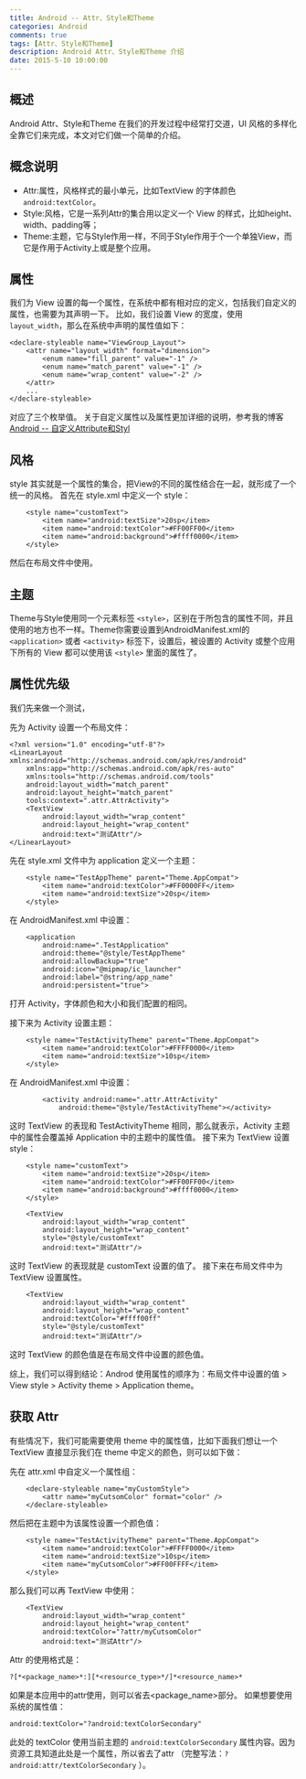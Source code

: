```yaml
---
title: Android -- Attr、Style和Theme
categories: Android
comments: true
tags: [Attr、Style和Theme]
description: Android Attr、Style和Theme 介绍
date: 2015-5-10 10:00:00
---
```


## 概述

Android Attr、Style和Theme 在我们的开发过程中经常打交道，UI 风格的多样化全靠它们来完成，本文对它们做一个简单的介绍。

## 概念说明

 - Attr:属性，风格样式的最小单元，比如TextView 的字体颜色 `android:textColor`。
 - Style:风格，它是一系列Attr的集合用以定义一个 View 的样式，比如height、width、padding等；
 - Theme:主题，它与Style作用一样，不同于Style作用于个一个单独View，而它是作用于Activity上或是整个应用。

## 属性

我们为 View 设置的每一个属性，在系统中都有相对应的定义，包括我们自定义的属性，也需要为其声明一下。
比如，我们设置 View 的宽度，使用 `layout_width`，那么在系统中声明的属性值如下：

```
<declare-styleable name="ViewGroup_Layout">
    <attr name="layout_width" format="dimension">
        <enum name="fill_parent" value="-1" />
        <enum name="match_parent" value="-1" />
        <enum name="wrap_content" value="-2" />
    </attr>
    ...
</declare-styleable>
```

对应了三个枚举值。
关于自定义属性以及属性更加详细的说明，参考我的博客[Android -- 自定义Attribute和Styl](http://www.heqiangfly.com/2016/07/02/android-attr-style-custom/)


## 风格

style 其实就是一个属性的集合，把View的不同的属性结合在一起，就形成了一个统一的风格。
首先在 style.xml 中定义一个 style：

```
    <style name="customText">
        <item name="android:textSize">20sp</item>
        <item name="android:textColor">#FF00FF00</item>
        <item name="android:background">#ffff0000</item>
    </style>
```

然后在布局文件中使用。

## 主题

Theme与Style使用同一个元素标签 `<style>`，区别在于所包含的属性不同，并且使用的地方也不一样。Theme你需要设置到AndroidManifest.xml的 `<application>` 或者 `<activity>` 标签下，设置后，被设置的 Activity 或整个应用下所有的 View 都可以使用该 `<style>` 里面的属性了。

## 属性优先级

我们先来做一个测试，

先为 Activity 设置一个布局文件：

```
<?xml version="1.0" encoding="utf-8"?>
<LinearLayout xmlns:android="http://schemas.android.com/apk/res/android"
    xmlns:app="http://schemas.android.com/apk/res-auto"
    xmlns:tools="http://schemas.android.com/tools"
    android:layout_width="match_parent"
    android:layout_height="match_parent"
    tools:context=".attr.AttrActivity">
    <TextView
        android:layout_width="wrap_content"
        android:layout_height="wrap_content"
        android:text="测试Attr"/>
</LinearLayout>
```

先在 style.xml 文件中为 application 定义一个主题：

```
    <style name="TestAppTheme" parent="Theme.AppCompat">
        <item name="android:textColor">#FF0000FF</item>
        <item name="android:textSize">20sp</item>
    </style>
```

在 AndroidManifest.xml 中设置：

```
    <application
        android:name=".TestApplication"
        android:theme="@style/TestAppTheme"
        android:allowBackup="true"
        android:icon="@mipmap/ic_launcher"
        android:label="@string/app_name"
        android:persistent="true">
```

打开 Activity，字体颜色和大小和我们配置的相同。

接下来为 Activity 设置主题：

```
    <style name="TestActivityTheme" parent="Theme.AppCompat">
        <item name="android:textColor">#FFFF0000</item>
        <item name="android:textSize">10sp</item>
    </style>
```

在 AndroidManifest.xml 中设置：

```
        <activity android:name=".attr.AttrActivity"
            android:theme="@style/TestActivityTheme"></activity>
```

这时 TextView 的表现和 TestActivityTheme 相同，那么就表示，Activity 主题中的属性会覆盖掉 Application 中的主题中的属性值。
接下来为 TextView 设置 style：

```
    <style name="customText">
        <item name="android:textSize">20sp</item>
        <item name="android:textColor">#FF00FF00</item>
        <item name="android:background">#ffff0000</item>
    </style>
```

```
    <TextView
        android:layout_width="wrap_content"
        android:layout_height="wrap_content"
        style="@style/customText"
        android:text="测试Attr"/>
```

这时 TextView 的表现就是 customText 设置的值了。
接下来在布局文件中为 TextView 设置属性。

```
    <TextView
        android:layout_width="wrap_content"
        android:layout_height="wrap_content"
        android:textColor="#ffff00ff"
        style="@style/customText"
        android:text="测试Attr"/>
```

这时 TextView 的颜色值是在布局文件中设置的颜色值。

综上，我们可以得到结论：Androd 使用属性的顺序为：布局文件中设置的值 > View style > Activity theme > Application theme。

## 获取 Attr

有些情况下，我们可能需要使用 theme 中的属性值，比如下面我们想让一个 TextView 直接显示我们在 theme 中定义的颜色，则可以如下做：

先在 attr.xml 中自定义一个属性组：

```
    <declare-styleable name="myCustomStyle">
        <attr name="myCutsomColor" format="color" />
    </declare-styleable>
```

然后把在主题中为该属性设置一个颜色值：

```
    <style name="TestActivityTheme" parent="Theme.AppCompat">
        <item name="android:textColor">#FFFF0000</item>
        <item name="android:textSize">10sp</item>
        <item name="myCutsomColor">#FF00FFFF</item>
    </style>
```

那么我们可以再 TextView 中使用：

```
    <TextView
        android:layout_width="wrap_content"
        android:layout_height="wrap_content"
        android:textColor="?attr/myCutsomColor"
        android:text="测试Attr"/>
```

Attr 的使用格式是：

```
?[*<package_name>*:][*<resource_type>*/]*<resource_name>*
```

如果是本应用中的attr使用，则可以省去<package_name>部分。
如果想要使用系统的属性值：

```
android:textColor="?android:textColorSecondary"
```

此处的 textColor 使用当前主题的 `android:textColorSecondary` 属性内容。因为资源工具知道此处是一个属性，所以省去了attr （完整写法：`?android:attr/textColorSecondary` ）。

